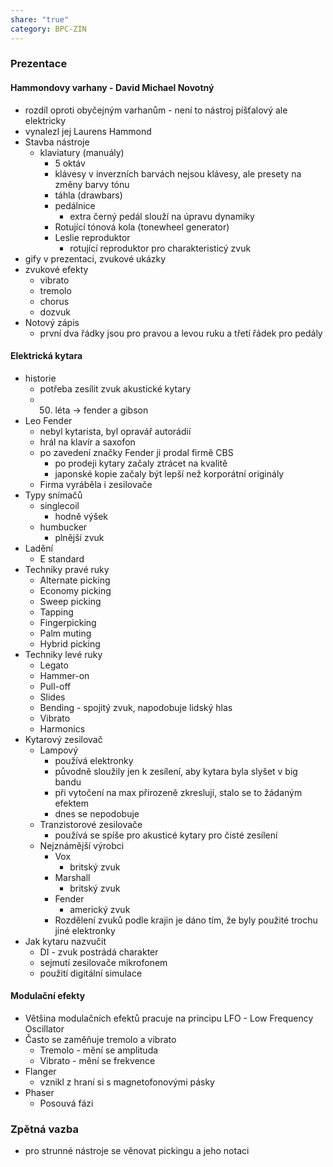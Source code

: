 ```yaml
---
share: "true"
category: BPC-ZIN
---
```


### Prezentace
#### Hammondovy varhany - David Michael Novotný
- rozdíl oproti obyčejným varhanům - není to nástroj píšťalový ale elektricky
- vynalezl jej Laurens Hammond
- Stavba nástroje
	- klaviatury (manuály)
		- 5 oktáv
		- klávesy v inverzních barvách nejsou klávesy, ale presety na změny barvy tónu
		- táhla (drawbars)
		- pedálnice
			- extra černý pedál slouží na úpravu dynamiky
		- Rotující tónová kola (tonewheel generator)
		- Leslie reproduktor
			- rotující reproduktor pro charakteristicý zvuk
- gify v prezentaci, zvukové ukázky
- zvukové efekty
	- vibrato
	- tremolo
	- chorus
	- dozvuk
- Notový zápis
	- první dva řádky jsou pro pravou a levou ruku a třetí řádek pro pedály
#### Elektrická kytara
- historie
	- potřeba zesílit zvuk akustické kytary
	- 50. léta -> fender a gibson
- Leo Fender
	- nebyl kytarista, byl opravář autorádií
	- hrál na klavír a saxofon
	- po zavedení značky Fender ji prodal firmě CBS
		- po prodeji kytary začaly ztrácet na kvalitě
		- japonské kopie začaly být lepší než korporátní originály
	- Firma vyráběla i zesilovače
- Typy snímačů
	- singlecoil
		- hodně výšek
	- humbucker
		- plnější zvuk
- Ladění
	- E standard
- Techniky pravé ruky
	- Alternate picking
	- Economy picking
	- Sweep picking
	- Tapping
	- Fingerpicking
	- Palm muting
	- Hybrid picking
- Techniky levé ruky
	- Legato
	- Hammer-on
	- Pull-off
	- Slides
	- Bending - spojitý zvuk, napodobuje lidský hlas
	- Vibrato
	- Harmonics
- Kytarový zesilovač
	- Lampový
		- používá elektronky
		- původně sloužily jen k zesílení, aby kytara byla slyšet v big bandu
		- při vytočení na max přirozeně zkreslují, stalo se to žádaným efektem
		- dnes se nepodobuje
	- Tranzistorové zesilovače
		- používá se spíše pro akusticé kytary pro čisté zesílení
	- Nejznámější výrobci
		- Vox
			- britský zvuk
		- Marshall
			- britský zvuk
		- Fender
			- americký zvuk
		- Rozdělení zvuků podle krajin je dáno tím, že byly použité trochu jiné elektronky
- Jak kytaru nazvučit
	- DI - zvuk postrádá charakter
	- sejmutí zesilovače mikrofonem
	- použití digitální simulace
#### Modulační efekty
- Většina modulačních efektů pracuje na principu LFO - Low Frequency Oscillator
- Často se zaměňuje tremolo a vibrato
	- Tremolo - mění se amplituda
	- Vibrato - mění se frekvence
- Flanger
	- vznikl z hraní si s magnetofonovými pásky
- Phaser
	- Posouvá fázi

### Zpětná vazba
- pro strunné nástroje se věnovat pickingu a jeho notaci